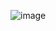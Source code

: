 ![image](https://github.com/jeonghwaaa/leetcode/assets/164745231/5022141e-3a05-4c1c-adde-564ea7f532dc)

